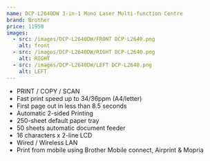 ```yaml
---
name: DCP-L2640DW 3-in-1 Mono Laser Multi-function Centre
brand: Brother
price: 11950
images:
  - src: /images/DCP-L2640DW/FRONT DCP-L2640.png
    alt: front
  - src: /images/DCP-L2640DW/RIGHT DCP-L2640.png
    alt: RIGHT
  - src: /images/DCP-L2640DW/LEFT DCP-L2640.png
    alt: LEFT
---
```


* PRINT / COPY / SCAN
* Fast print speed up to 34/36ppm (A4/letter)
* First page out in less than 8.5 seconds
* Automatic 2-sided Printing
* 250-sheet default paper tray
* 50 sheets automatic document feeder
* 16 characters x 2-line LCD
* Wired / Wireless LAN
*  Print from mobile using Brother Mobile connect, Airprint & Mopria
